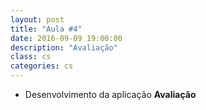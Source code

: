 ```yaml
---
layout: post
title: "Aula #4"
date: 2016-09-09 19:00:00
description: "Avaliação"
class: cs
categories: cs
---
```


- Desenvolvimento da aplicação **Avaliação**